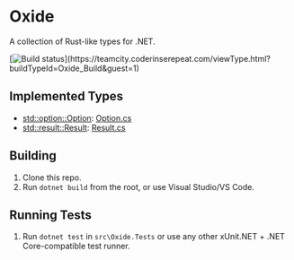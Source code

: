 # Oxide

A collection of Rust-like types for .NET.

[![Build status](https://teamcity.coderinserepeat.com/app/rest/builds/buildType:(id:Oxide_Build)/statusIcon)](https://teamcity.coderinserepeat.com/viewType.html?buildTypeId=Oxide_Build&guest=1)

## Implemented Types

* [std::option::Option][rust-option]: [Option.cs][our-option]
* [std::result::Result][rust-result]: [Result.cs][our-result]

## Building

1. Clone this repo.
2. Run `dotnet build` from the root, or use Visual Studio/VS Code.

## Running Tests

1. Run `dotnet test` in `src\Oxide.Tests` or use any other xUnit.NET + .NET
   Core-compatible test runner.

[rust-option]: https://doc.rust-lang.org/std/option/enum.Option.html
[our-option]: src/Oxide/Option.cs
[rust-result]: https://doc.rust-lang.org/std/result/enum.Result.html
[our-result]: src/Oxide/Result.cs
